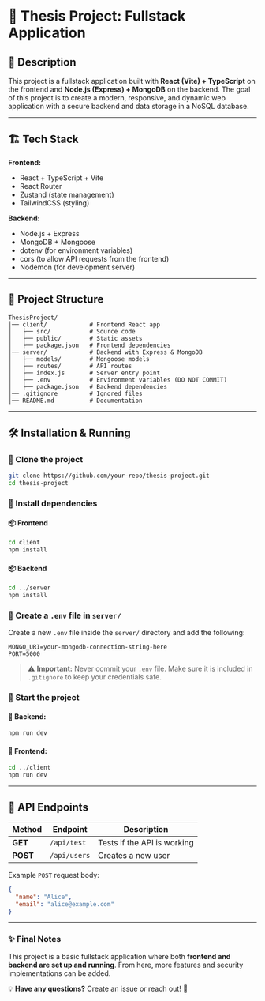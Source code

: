 # 📌 Thesis Project: Fullstack Application

## 🚀 Description

This project is a fullstack application built with **React (Vite) + TypeScript** on the frontend and **Node.js (Express) + MongoDB** on the backend. The goal of this project is to create a modern, responsive, and dynamic web application with a secure backend and data storage in a NoSQL database.

---

## 🏗️ Tech Stack

**Frontend:**

- React + TypeScript + Vite
- React Router
- Zustand (state management)
- TailwindCSS (styling)

**Backend:**

- Node.js + Express
- MongoDB + Mongoose
- dotenv (for environment variables)
- cors (to allow API requests from the frontend)
- Nodemon (for development server)

---

## 📁 Project Structure

```
ThesisProject/
│── client/            # Frontend React app
│   ├── src/           # Source code
│   ├── public/        # Static assets
│   ├── package.json   # Frontend dependencies
│── server/            # Backend with Express & MongoDB
│   ├── models/        # Mongoose models
│   ├── routes/        # API routes
│   ├── index.js       # Server entry point
│   ├── .env           # Environment variables (DO NOT COMMIT)
│   ├── package.json   # Backend dependencies
│── .gitignore         # Ignored files
│── README.md          # Documentation
```

---

## 🛠️ Installation & Running

### 🔹 Clone the project

```bash
git clone https://github.com/your-repo/thesis-project.git
cd thesis-project
```

### 🔹 Install dependencies

#### 📦 Frontend

```bash
cd client
npm install
```

#### 📦 Backend

```bash
cd ../server
npm install
```

### 🔹 Create a `.env` file in `server/`

Create a new `.env` file inside the `server/` directory and add the following:

```
MONGO_URI=your-mongodb-connection-string-here
PORT=5000
```

> ⚠️ **Important:** Never commit your `.env` file. Make sure it is included in `.gitignore` to keep your credentials safe.

### 🔹 Start the project

#### 🚀 Backend:

```bash
npm run dev
```

#### 🚀 Frontend:

```bash
cd ../client
npm run dev
```

---

## 📡 API Endpoints

| Method   | Endpoint     | Description                |
| -------- | ------------ | -------------------------- |
| **GET**  | `/api/test`  | Tests if the API is working |
| **POST** | `/api/users` | Creates a new user         |

Example `POST` request body:

```json
{
  "name": "Alice",
  "email": "alice@example.com"
}
```

---

### ✨ Final Notes

This project is a basic fullstack application where both **frontend and backend are set up and running**. From here, more features and security implementations can be added.

💡 **Have any questions?** Create an issue or reach out! 🚀

